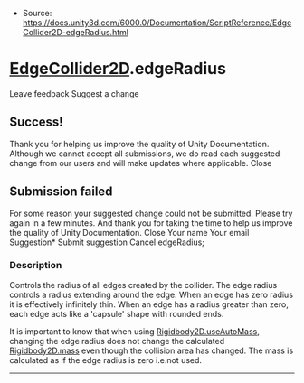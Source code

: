 * Source: https://docs.unity3d.com/6000.0/Documentation/ScriptReference/EdgeCollider2D-edgeRadius.html

#  [EdgeCollider2D](https://docs.unity3d.com/6000.0/Documentation/ScriptReference/EdgeCollider2D.html).edgeRadius
Leave feedback
Suggest a change
## Success!
Thank you for helping us improve the quality of Unity Documentation. Although we cannot accept all submissions, we do read each suggested change from our users and will make updates where applicable.
Close
## Submission failed
For some reason your suggested change could not be submitted. Please <a>try again</a> in a few minutes. And thank you for taking the time to help us improve the quality of Unity Documentation.
Close
Your name Your email Suggestion* Submit suggestion
Cancel
edgeRadius; 
### Description
Controls the radius of all edges created by the collider.
The edge radius controls a radius extending around the edge. When an edge has zero radius it is effectively infinitely thin. When an edge has a radius greater than zero, each edge acts like a 'capsule' shape with rounded ends.  
  
It is important to know that when using [Rigidbody2D.useAutoMass](https://docs.unity3d.com/6000.0/Documentation/ScriptReference/Rigidbody2D-useAutoMass.html), changing the edge radius does not change the calculated [Rigidbody2D.mass](https://docs.unity3d.com/6000.0/Documentation/ScriptReference/Rigidbody2D-mass.html) even though the collision area has changed. The mass is calculated as if the edge radius is zero i.e.not used.
* * *

